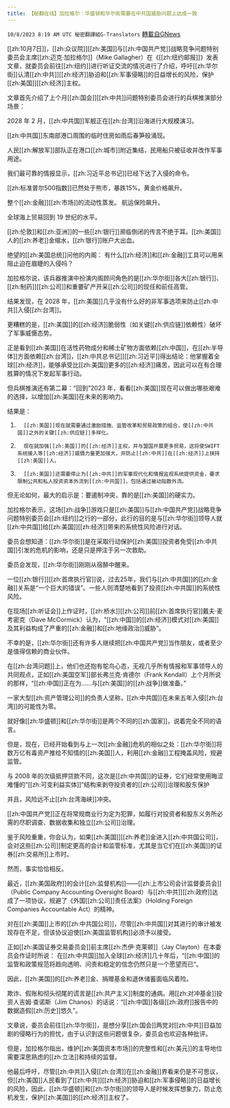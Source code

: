 ```yaml
---
title: 【秘翻在线】加拉格尔：华盛顿和华尔街需要在中共国威胁问题上达成一致
---
```

`10/8/2023 8:19 AM UTC 秘密翻譯組G-Translators` [轉載自GNews](https://gnews.org/articles/1802583)

[[zh:10月7日]]，[[zh:众议院]][[zh:美国]]与[[zh:中国共产党]]战略竞争问题特别委员会主席[[zh:迈克·加拉格尔]]（Mike Gallagher）在《[[zh:纽约邮报]]》发表文章，就委员会前往[[zh:纽约]]进行听证交流的情况进行了介绍，呼吁[[zh:华尔街]]认清[[zh:中共]][[zh:经济]]胁迫和[[zh:军事侵略]]的日益增长的风险，保护[[zh:美国]][[zh:经济]]主权。

文章首先介绍了上个月[[zh:国会]][[zh:中共]]问题特别委员会进行的兵棋推演部分场景：

2028 年 2 月，[[zh:中共国]]军舰正在[[zh:台湾]]沿海进行大规模演习。

[[zh:中共国]]东南部港口周围的临时住房如雨后春笋般涌现。

人民[[zh:解放军]]部队正在港口[[zh:城市]]附近集结，民用船只被征收并改作军事用途。

我们最可靠的情报显示，[[zh:习近平总书记]]已经下达了入侵的命令。

[[zh:标准普尔500指数]]已然处于熊市，暴跌15%。黄金价格飙升。

整个[[zh:金融]][[zh:市场]]的流动性蒸发。 航运保险飙升。

全球海上贸易回到 19 世纪的水平。

[[zh:伦敦]]和[[zh:亚洲]]的一些[[zh:银行]]濒临倒闭的传言不绝于耳。[[zh:美国]]人的[[zh:养老]]金缩水，[[zh:银行]]账户大出血。

绝望的[[zh:美国总统]]问他的内阁： 有什么[[zh:经济]]和[[zh:金融]]工具可以用来阻止迫在眉睫的入侵吗？

加拉格尔说，该兵器推演中扮演内阁顾问角色的是[[zh:华尔街]]各大[[zh:银行]]、[[zh:制药]][[zh:公司]]和重要矿产开采[[zh:公司]]的现任和前任高管。

结果发现，在 2028 年，[[zh:美国]]几乎没有什么好的非军事选项来防止[[zh:中共]]入侵[[zh:台湾]]。

更糟糕的是，[[zh:美国]]的[[zh:经济]]脆弱性（如关键[[zh:供应链]]依赖性）破坏了军事威慑态势。

正是看到[[zh:美国]]在活性药物成分和稀土矿物方面依赖[[zh:中国]]，在[[zh:半导体]]方面依赖[[zh:台湾]]，[[zh:中共总书记]][[zh:习近平]]得出结论：他掌握着全球[[zh:经济]]，能够承受比[[zh:美国]]更多的[[zh:经济]]痛苦，因此可以在有合理胜算的情况下发起军事行动。

但兵棋推演还有第二幕：“回到”2023 年，看看[[zh:美国]]现在可以做出哪些艰难的选择，以增加[[zh:美国]]在未来的影响力。

结果是：

1.       [[zh:美国]]现在就需要通过激励措施、监管改革和贸易政策的组合，使[[zh:中共国]]之外的关键[[zh:供应链]]多样化。

2.       现在就加强[[zh:美国]]的[[zh:经济]]主权，并与盟国开展更多贸易，这将使SWIFT系统接入等[[zh:经济]]威慑力量更加强大，并防止[[zh:中共]]在[[zh:经济]]上挟持[[zh:美国]]人。

3.       [[zh:美国]]还需要停止为[[zh:中共]]的军事现代化和情报监视系统提供资金，要求限制公共和私人投资资本外流到[[zh:中共国]]，包括通过被动指数外流。

但无论如何，最大的启示是：要遏制冲突，靠的是[[zh:美国]]的硬实力。

加拉格尔表示，这场[[zh:战争]]游戏只是[[zh:美国]]与[[zh:中国共产党]]战略竞争问题特别委员会[[zh:纽约]]之行的一部分，此行的目的是与[[zh:华尔街]]领导人就[[zh:中共国]]给[[zh:美国]][[zh:经济]]带来的系统性风险进行对话。

委员会想知道：[[zh:华尔街]]是在采取行动保护[[zh:美国]]投资者免受[[zh:中共国]]引发的危机的影响，还是只是押注于另一次救助。

委员会发现，[[zh:华尔街]]刚刚从宿醉中醒来。

一位[[zh:银行]][[zh:首席执行官]]说，过去25年，我们与[[zh:中共国]]的[[zh:金融]]关系是“一个巨大的错误”。一些人则清楚地看到了投资[[zh:中共国]]的系统性风险。

在现场[[zh:听证会]]上作证时，[[zh:桥水]][[zh:公司]]前[[zh:首席执行官]]戴夫·麦考密克（Dave McCormick）认为，“[[zh:中国]]的[[zh:经济]]模式对[[zh:美国]]及其利益构成了严重的[[zh:金融]]和[[zh:地缘政治]]威胁”。

不幸的是，[[zh:华尔街]]还有许多人继续把[[zh:中国共产党]]当作朋友，或者至少是值得信赖的商业伙伴。

在[[zh:台湾问题]]上，他们也还抱有鸵鸟心态，无视几乎所有情报和军事领导人的共同观点，正如[[zh:美国空军]]部长弗兰克·肯德尔（Frank Kendall）上个月所说的那样，“[[zh:中国]]正在为……与[[zh:美国]]的[[zh:战争]]做准备。”

一家大型[[zh:资产管理公司]]的负责人坚称，[[zh:中共国]]在未来五年入侵[[zh:台湾]]的可能性为零。

就好像[[zh:华盛顿]]和[[zh:华尔街]]是两个不同的[[zh:国家]]，说着完全不同的语言。

但是，现在，已经开始看到与上一次[[zh:金融]]危机的相似之处：[[zh:华尔街]]将数万亿有毒资产推给不知情的[[zh:美国]]人，利用[[zh:金融]]工程掩盖风险，规避监管。

与 2008 年的次级抵押贷款不同，这次是[[zh:中共国]]的证券，它们经常使用晦涩难懂的“[[zh:可变利益实体]]”结构来剥夺投资者的[[zh:公司]]治理和股东保护

并且，风险远不止[[zh:台湾海峡]]冲突。

[[zh:中国共产党]]正在将常规商业行为定为犯罪，如履行对投资者和股东义务所必需的尽职调查、数据收集和独立[[zh:公司]]治理。

鉴于风险重重，你会认为，如果[[zh:美国]][[zh:养老]]金进入[[zh:中共国公司]]，会对这些[[zh:公司]]制定更高的会计和监管标准，尤其是当它们在[[zh:美国]]的证券[[zh:交易所]]上市时。

然而，事实恰恰相反。

最近，[[zh:美国政府]]的会计[[zh:监督机构]]——[[zh:上市公司会计监督委员会]]（Public Company Accounting Oversight Board）与[[zh:中共]][[zh:政府]]达成了一项协议，规避了《外国[[zh:公司]]责任法案》（Holding Foreign Companies Accountable Act）的精神。

对在[[zh:美国]]上市的[[zh:中共国公司]]，尽管[[zh:中共国]]对其进行的审计被发现存在不足，但该协议迫使[[zh:美国监管机构]]必须予以接受。

正如[[zh:美国证券交易委员会]]前主席[[zh:杰伊·克莱顿]]（Jay Clayton）在本委员会作证时所说： 在[[zh:中共国]]加入全球[[zh:经济]]几十年后，“[[zh:中国]]的监管和政策规范将趋向透明、问责和稳定的信念仍然只是一个愿望而已”。

因此，[[zh:美国]]的[[zh:养老]]金、捐赠基金和退休储蓄面临风着险。

欺诈、假账和彻头彻尾的谎言是[[zh:共产主义]]制度的通病。用[[zh:对冲基金]]投资人吉姆·查诺斯（Jim Chanos）的话说：“[[zh:中国]]各级[[zh:政府]]报告中的数据造假[[zh:历史]]悠久”。

文章说，委员会前往[[zh:华尔街]]，是想分享[[zh:国会]]两党对[[zh:中共]]日益加剧的侵略行为的担忧，由于认识到这些问题很复杂，委员会也欢迎各种批评。

但是，加拉格尔指出，维护[[zh:美国资本市场]]的完整性和[[zh:美元]]的主导地位需要深思熟虑的[[zh:立法]]和持续的监督。

他最后呼吁，尽管[[zh:中共]]入侵[[zh:台湾]]在[[zh:金融]]界看来仍是不可思议，但[[zh:美国]]人民看到了[[zh:中共]][[zh:经济]]胁迫和[[zh:军事侵略]]的日益增长的风险，因此，[[zh:华盛顿]]和[[zh:华尔街]]的领导人是时候发挥想象力，防止危机发生，保护[[zh:美国]]的[[zh:经济]]主权了。
